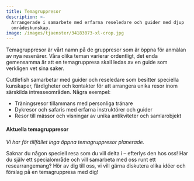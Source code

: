 ```yaml
---
title: Temagruppresor
description: >-
  Arrangerade i samarbete med erfarna reseledare och guider med djup
  områdeskunskap.
image: /images/tjaenster/34183073-xl-crop.jpg
---
```


Temagruppresor &auml;r v&aring;rt namn p&aring; de gruppresor som &auml;r öppna för anm&auml;lan av nya resen&auml;rer. V&aring;ra olika teman varierar ordentligt, det enda gemensamma &auml;r att en temagruppresa skall ledas av en guide som verkligen vet sina saker.

Cuttlefish samarbetar med guider och reseledare som besitter speciella kunskaper, f&auml;rdigheter och kontakter för att arrangera unika resor inom s&auml;rskilda intresseomr&aring;den. N&aring;gra exempel:

* Tr&auml;ningsresor tillammans med personliga tr&auml;nare
* Dykresor och safaris med erfarna instruktörer och guider
* Resor till m&auml;ssor och visningar av unika antikviteter och samlarobjekt

#### Aktuella temagruppresor

*Vi har för tillf&auml;llet inga öppna temagruppresor planerade.*

Saknar du n&aring;gon speciell resa som du vill delta i – efterlys den hos oss\! Har du sj&auml;lv ett specialomr&aring;de och vill samarbeta med oss runt ett researrangemang? Hör av dig till oss, vi vill g&auml;rna diskutera olika id&eacute;er och förslag p&aring; en temagruppresa med dig\!

&nbsp;